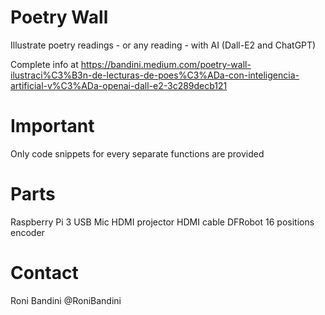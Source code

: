 # Poetry Wall
Illustrate poetry readings - or any reading - with AI (Dall-E2 and ChatGPT)

Complete info at 
https://bandini.medium.com/poetry-wall-ilustraci%C3%B3n-de-lecturas-de-poes%C3%ADa-con-inteligencia-artificial-v%C3%ADa-openai-dall-e2-3c289decb121

# Important
Only code snippets for every separate functions are provided

# Parts
Raspberry Pi 3
USB Mic
HDMI projector
HDMI cable
DFRobot 16 positions encoder

# Contact
Roni Bandini @RoniBandini

